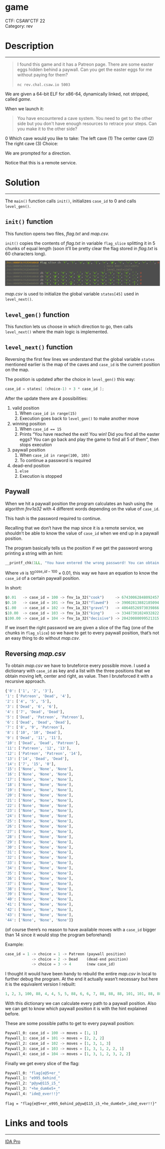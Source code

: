 # game

CTF: CSAW'CTF 22  
Category: rev  

# Description

---

> I found this game and it has a Patreon page. There are some easter eggs hidden behind a paywall. Can you get the easter eggs for me without paying for them?
> 
> 
> `nc rev.chal.csaw.io 5003`
> 

[](https://ctf.csaw.io/challenges#game-110)

We are given a 64-bit ELF for x86-64, dynamically linked, not stripped, called *game*.

When we launch it:

> You have encountered a cave system. You need to get to the other side but you don't have enough resources to retrace your steps. Can you make it to the other side?

0
Which cave would you like to take:
        The left cave (1)
        The center cave (2)
        The right cave (3)
Choice:
> 

We are prompted for a direction.

Notice that this is a remote service.

# Solution

---

 The `main()` function calls `init()`, initializes `case_id` to 0 and calls `level_gen()`.

## `init()` function

This function opens two files, *flag.txt* and *map.csv.*

`init()` copies the contents of *flag.txt* in variable `flag_slice` splitting it in 5 chunks of equal length (soon it’ll be pretty clear the flag stored in *flag.txt* is 60 characters long).

![Untitled](images/flag_slice.png)

*map.csv* is used to initialize the global variable `states[45]` used in `level_next()`.

## `level_gen()` function

This function lets us choose in which direction to go, then calls `level_next()` where the main logic is implemented.

## `level_next()` function

Reversing the first few lines we understand that the global variable `states` mentioned earlier is the map of the caves and `case_id` is the current position on the map.

The position is updated after the choice in `level_gen()` this way:

```c
case_id = states[ (choice-1) + 3 * case_id ];
```

After the update there are 4 possibilities:

1. valid position
    1. When `case_id in range(15)`
    2. Execution goes back to `level_gen()` to make another move
2. winning position
    1. When `case_id == 15`
    2. Prints “You have reached the exit! You win! Did you find all the easter eggs? You can go back and play the game to find all 5 of them”, then stops execution
3. paywall position
    1. When `case_id in range(100, 105)`
    2. To continue a password is required
4. dead-end position
    1. `else`
    2. Execution is stopped

## Paywall

When we hit a paywall position the program calculates an hash using the algorithm *fnv1a32* with 4 different words depending on the value of `case_id`.

This hash is the password required to continue.

Recalling that we don’t have the map since it is a remote service, we shouldn’t be able to know the value of `case_id` when we end up in a paywall position.

The program basically tells us the position if we get the password wrong printing a string with an hint:

```c
__printf_chk(1LL, "You have entered the wrong password! You can obtain the right password by paying us USD$%.2f to our Patreon page\n", v9);
```

Where `v9` is $10^{case\_id - 100}\times 0.01$, this way we have an equation to know the `case_id` of a certain paywall position.

In short:

```python
$0.01   -> case_id = 100 -> fnv_1a_32("cook")     -> 67430062848092457
$0.10   -> case_id = 101 -> fnv_1a_32("flawed")   -> 39002813882185094
$1.00   -> case_id = 102 -> fnv_1a_32("gravel")   -> 40648526973039866
$10.00  -> case_id = 103 -> fnv_1a_32("king")     -> 33487301024932822
$100.00 -> case_id = 104 -> fnv_1a_32("decisive") -> 20420080099521315
```

If we insert the right password we are given a slice of the flag (one of the chunks in `flag_slice`) so we have to get to every paywall position, that’s not an easy thing to do without *map.csv*.

## Reversing *map.csv*

To obtain *map.csv* we have to bruteforce every possible move. I used a dictionary with `case_id` as key and a list with the three positions that we obtain moving left, center and right, as value. Then I bruteforced it with a recursive approach.

```python
{'0': ['1', '2', '3'],
'1': ['Patreon', 'Dead', '4'],
'2': ['4', '5', '5'],
'3': ['Dead', '6', '6'],
'4': ['7', 'Dead', 'Dead'],
'5': ['Dead', 'Patreon', 'Patreon'],
'6': ['Dead', 'Dead', 'Dead'],
'7': ['8', '9', 'Patreon'],
'8': ['10', '10', 'Dead'], 
'9': ['Dead', '11', '11'], 
'10': ['Dead', 'Dead', 'Patreon'], 
'11': ['Patreon', '12', '13'], 
'12': ['Patreon', 'Patreon', '14'], 
'13': ['14', 'Dead', 'Dead'], 
'14': ['7', '15', '0'], 
'15': ['None', 'None', 'None'], 
'16': ['None', 'None', 'None'], 
'17': ['None', 'None', 'None'], 
'18': ['None', 'None', 'None'], 
'19': ['None', 'None', 'None'], 
'20': ['None', 'None', 'None'], 
'21': ['None', 'None', 'None'], 
'22': ['None', 'None', 'None'], 
'23': ['None', 'None', 'None'], 
'24': ['None', 'None', 'None'], 
'25': ['None', 'None', 'None'], 
'26': ['None', 'None', 'None'], 
'27': ['None', 'None', 'None'], 
'28': ['None', 'None', 'None'], 
'29': ['None', 'None', 'None'], 
'30': ['None', 'None', 'None'], 
'31': ['None', 'None', 'None'], 
'32': ['None', 'None', 'None'], 
'33': ['None', 'None', 'None'], 
'34': ['None', 'None', 'None'], 
'35': ['None', 'None', 'None'], 
'36': ['None', 'None', 'None'], 
'37': ['None', 'None', 'None'], 
'38': ['None', 'None', 'None'], 
'39': ['None', 'None', 'None'], 
'40': ['None', 'None', 'None'], 
'41': ['None', 'None', 'None'], 
'42': ['None', 'None', 'None'], 
'43': ['None', 'None', 'None'], 
'44': ['None', 'None', 'None']}
```

(of course there’s no reason to have available moves with a `case_id` bigger than 14 since it would stop the program beforehand)

Example:

```python
case_id = 1 -> choice = 1 -> Patreon (paywall position)
            -> choice = 2 -> Dead    (dead-end position)
            -> choice = 3 -> 4       (new case_id)
```

I thought it would have been handy to rebuild the entire *map.csv* in local to further debug the program. At the end it actually wasn’t necessary but here it is the equivalent version I rebuilt:

```python
1, 2, 3, 100, 88, 4, 4, 5, 5, 88, 6, 6, 7, 88, 88, 88, 101, 101, 88, 88, 88, 8, 9, 102, 10, 10, 88, 88, 11, 11, 88, 88, 103, 103, 12, 13, 104, 104, 14, 14, 88, 88, 7, 15, 0
```

With this dictionary we can calculate every path to a paywall position. Also we can get to know which paywall position it is with the hint explained before.

These are some possible paths to get to every paywall position:

```python
Paywall_0: case_id = 100 -> moves = [1, 1]
Paywall_1: case_id = 101 -> moves = [2, 2, 2]
Paywall_2: case_id = 102 -> moves = [1, 3, 1, 3]
Paywall_3: case_id = 103 -> moves = [1, 3, 1, 2, 2, 1]
Paywall_4: case_id = 104 -> moves = [1, 3, 1, 2, 3, 2, 2]
```

Finally we get every slice of the flag:

```python
Paywall_0: "flag{e@5+er_"
Paywall_1: "e995_6ehind_"
Paywall_2: "p@yw@115_i5_"
Paywall_3: "+he_dum6e5+_"
Paywall_4: "ide@_ever!!}"
```

`flag = "flag{e@5+er_e995_6ehind_p@yw@115_i5_+he_dum6e5+_ide@_ever!!}"`

# Links and tools

---

[IDA Pro](https://www.notion.so/IDA-Pro-6a904e120cc44b9abce2d8335b65da92)
